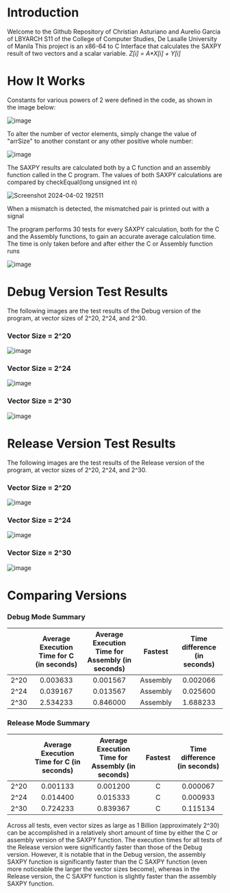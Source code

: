 # Introduction
Welcome to the Github Repository of Christian Asturiano and Aurelio Garcia of LBYARCH S11 of the College of Computer Studies, De Lasalle University of Manila
This project is an x86-64 to C Interface that calculates the SAXPY result of two vectors and a scalar variable.
_Z[i] = A*X[i] + Y[i]_

#  How It Works
Constants for various powers of 2 were defined in the code, as shown in the image below:

![image](https://github.com/DLSUliogarcia/S11-Asturiano-Garcia---LBYARCH-MP2/assets/129931296/093d0bdf-62d6-4f97-acfc-3dce143913be)

To alter the number of vector elements, simply change the value of "arrSize" to another constant or any other positive whole number:

![image](https://github.com/DLSUliogarcia/S11-Asturiano-Garcia---LBYARCH-MP2/assets/129931296/a9dbf0e6-2eda-4ab0-96a9-f43ae38b9503)

The SAXPY results are calculated both by a C function and an assembly function called in the C program.
The values of both SAXPY calculations are compared by checkEqual(long unsigned int n)

![Screenshot 2024-04-02 192511](https://github.com/DLSUliogarcia/S11-Asturiano-Garcia---LBYARCH-MP2/assets/129931296/b1bc23ee-7111-4a86-aa9b-bb6635d0b7e0)

When a mismatch is detected, the mismatched pair is printed out with a signal

The program performs 30 tests for every SAXPY calculation, both for the C and the Assembly functions, to gain an accurate average calculation time.
The time is only taken before and after either the C or Assembly function runs

![image](https://github.com/DLSUliogarcia/S11-Asturiano-Garcia---LBYARCH-MP2/assets/129931296/b0b3201a-b7c1-4604-88a8-7a5de796853b)


#  Debug Version Test Results
The following images are the test results of the Debug version of the program, at vector sizes of 2^20, 2^24, and 2^30.
### Vector Size = 2^20

![image](https://github.com/DLSUliogarcia/S11-Asturiano-Garcia---LBYARCH-MP2/assets/129931296/a4bf2039-cacf-493a-b656-37aff5bc0f41)

### Vector Size = 2^24

![image](https://github.com/DLSUliogarcia/S11-Asturiano-Garcia---LBYARCH-MP2/assets/129931296/03081029-1dcf-4ecf-a25a-b12e48023c82)

### Vector Size = 2^30

![image](https://github.com/DLSUliogarcia/S11-Asturiano-Garcia---LBYARCH-MP2/assets/129931296/374a3a6f-ca92-44f0-95b2-ba0877546274)

#  Release Version Test Results
The following images are the test results of the Release version of the program, at vector sizes of 2^20, 2^24, and 2^30.
### Vector Size = 2^20

![image](https://github.com/DLSUliogarcia/S11-Asturiano-Garcia---LBYARCH-MP2/assets/129931296/acf69667-4a6b-47c4-a486-a9020e10ed8f)

### Vector Size = 2^24

![image](https://github.com/DLSUliogarcia/S11-Asturiano-Garcia---LBYARCH-MP2/assets/129931296/e6447ea3-9597-4836-a6f2-eb1214b4bc5e)

### Vector Size = 2^30

![image](https://github.com/DLSUliogarcia/S11-Asturiano-Garcia---LBYARCH-MP2/assets/129931296/58872518-c4ef-4789-80ce-b3f62e0a0e40)

# Comparing Versions
### Debug Mode Summary
|             | Average Execution Time for C (in seconds) | Average Execution Time for Assembly (in seconds) |  Fastest | Time difference (in seconds)|
|:-----------:|:-----------------------------------------:|:-------------------------------------------------:|:--------:|:---------------:|
|    2^20     |                 0.003633                  |                      0.001567                     | Assembly |     0.002066    |
|    2^24     |                 0.039167                  |                      0.013567                     | Assembly |     0.025600      |
|    2^30     |                 2.534233                  |                      0.846000                     | Assembly |     1.688233    |

### Release Mode Summary
|             | Average Execution Time for C (in seconds) | Average Execution Time for Assembly (in seconds) | Fastest | Time difference (in seconds) |
|:-----------:|:-----------------------------------------:|:-------------------------------------------------:|:-------:|:-------------------------:|
|    2^20     |                  0.001133                 |                      0.001200                     |    C    |           0.000067      |
|    2^24     |                  0.014400                 |                      0.015333                     |    C    |           0.000933      |
|    2^30     |                  0.724233                 |                      0.839367                     |C        |           0.115134        |

Across all tests, even vector sizes as large as 1 Billion (approximately 2^30) can be accomplished in a relatively short amount of time by either the C or assembly version of the SAXPY function. The execution times for all tests of the Release version were significantly faster than those of the Debug version. However, it is notable that in the Debug version, the assembly SAXPY function is significantly faster than the C SAXPY function (even more noticeable the larger the vector sizes become), whereas in the Release version, the C SAXPY function is slightly faster than the assembly SAXPY function.


